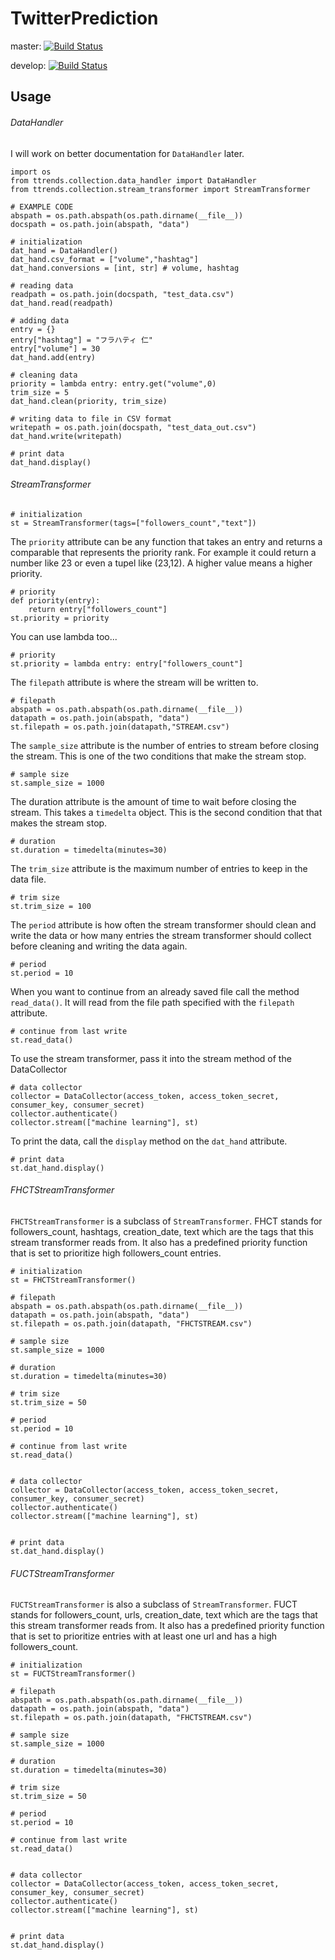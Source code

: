 # TwitterPrediction

master: [![Build Status](https://travis-ci.org/kobejean/TwitterPrediction.svg?branch=master)](https://travis-ci.org/kobejean/TwitterPrediction)

develop: [![Build Status](https://travis-ci.org/kobejean/TwitterPrediction.svg?branch=develop)](https://travis-ci.org/kobejean/TwitterPrediction)

## Usage

###### DataHandler

I will work on better documentation for `DataHandler` later.

    import os
    from ttrends.collection.data_handler import DataHandler
    from ttrends.collection.stream_transformer import StreamTransformer

    # EXAMPLE CODE
    abspath = os.path.abspath(os.path.dirname(__file__))
    docspath = os.path.join(abspath, "data")

    # initialization
    dat_hand = DataHandler()
    dat_hand.csv_format = ["volume","hashtag"]
    dat_hand.conversions = [int, str] # volume, hashtag

    # reading data
    readpath = os.path.join(docspath, "test_data.csv")
    dat_hand.read(readpath)

    # adding data
    entry = {}
    entry["hashtag"] = "フラハティ 仁"
    entry["volume"] = 30
    dat_hand.add(entry)

    # cleaning data
    priority = lambda entry: entry.get("volume",0)
    trim_size = 5
    dat_hand.clean(priority, trim_size)

    # writing data to file in CSV format
    writepath = os.path.join(docspath, "test_data_out.csv")
    dat_hand.write(writepath)

    # print data
    dat_hand.display()


###### StreamTransformer

    # initialization
    st = StreamTransformer(tags=["followers_count","text"])

The `priority` attribute can be any function that takes an entry and returns a comparable that represents the priority rank. For example it could return a number like 23 or even a tupel like (23,12). A higher value means a higher priority.

    # priority
    def priority(entry):
        return entry["followers_count"]
    st.priority = priority

You can use lambda too...

    # priority
    st.priority = lambda entry: entry["followers_count"]

The `filepath` attribute is where the stream will be written to.

    # filepath
    abspath = os.path.abspath(os.path.dirname(__file__))
    datapath = os.path.join(abspath, "data")
    st.filepath = os.path.join(datapath,"STREAM.csv")

The `sample_size` attribute is the number of entries to stream before closing the stream. This is one of the two conditions that make the stream stop.

    # sample size
    st.sample_size = 1000

The duration attribute is the amount of time to wait before closing the stream. This takes a `timedelta` object. This is the second condition that that makes the stream stop.

    # duration
    st.duration = timedelta(minutes=30)

The `trim_size` attribute is the maximum number of entries to keep in the data file.

    # trim size
    st.trim_size = 100

The `period` attribute is how often the stream transformer should clean and write the data or how many entries the stream transformer should collect before cleaning and writing the data again.

    # period
    st.period = 10

When you want to continue from an already saved file call the method `read_data()`. It will read from the file path specified with the `filepath` attribute.

    # continue from last write
    st.read_data()

To use the stream transformer, pass it into the stream method of the DataCollector

    # data collector
    collector = DataCollector(access_token, access_token_secret, consumer_key, consumer_secret)
    collector.authenticate()
    collector.stream(["machine learning"], st)

To print the data, call the `display` method on the `dat_hand` attribute.

    # print data
    st.dat_hand.display()

###### FHCTStreamTransformer
`FHCTStreamTransformer` is a subclass of `StreamTransformer`. FHCT stands for followers_count, hashtags, creation_date, text which are the tags that this stream transformer reads from. It also has a predefined priority function that is set to prioritize high followers_count entries.

    # initialization
    st = FHCTStreamTransformer()

    # filepath
    abspath = os.path.abspath(os.path.dirname(__file__))
    datapath = os.path.join(abspath, "data")
    st.filepath = os.path.join(datapath, "FHCTSTREAM.csv")

    # sample size
    st.sample_size = 1000

    # duration
    st.duration = timedelta(minutes=30)

    # trim size
    st.trim_size = 50

    # period
    st.period = 10

    # continue from last write
    st.read_data()


    # data collector
    collector = DataCollector(access_token, access_token_secret, consumer_key, consumer_secret)
    collector.authenticate()
    collector.stream(["machine learning"], st)


    # print data
    st.dat_hand.display()

###### FUCTStreamTransformer
`FUCTStreamTransformer` is also a subclass of `StreamTransformer`. FUCT stands for followers_count, urls, creation_date, text which are the tags that this stream transformer reads from. It also has a predefined priority function that is set to prioritize entries with at least one url and has a high followers_count.

    # initialization
    st = FUCTStreamTransformer()

    # filepath
    abspath = os.path.abspath(os.path.dirname(__file__))
    datapath = os.path.join(abspath, "data")
    st.filepath = os.path.join(datapath, "FHCTSTREAM.csv")

    # sample size
    st.sample_size = 1000

    # duration
    st.duration = timedelta(minutes=30)

    # trim size
    st.trim_size = 50

    # period
    st.period = 10

    # continue from last write
    st.read_data()


    # data collector
    collector = DataCollector(access_token, access_token_secret, consumer_key, consumer_secret)
    collector.authenticate()
    collector.stream(["machine learning"], st)


    # print data
    st.dat_hand.display()
